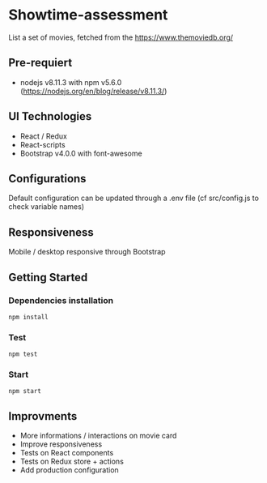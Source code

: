 # Showtime-assessment

List a set of movies, fetched from the https://www.themoviedb.org/

## Pre-requiert

- nodejs v8.11.3 with npm v5.6.0 (https://nodejs.org/en/blog/release/v8.11.3/)

## UI Technologies

- React / Redux
- React-scripts
- Bootstrap v4.0.0 with font-awesome

## Configurations

Default configuration can be updated through a .env file (cf src/config.js to check variable names)

## Responsiveness

Mobile / desktop responsive through Bootstrap

## Getting Started

### Dependencies installation

```
npm install
```

### Test

```
npm test
```

### Start

```
npm start
```

## Improvments

- More informations / interactions on movie card
- Improve responsiveness
- Tests on React components
- Tests on Redux store + actions
- Add production configuration